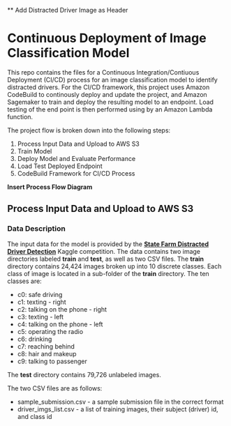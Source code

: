 ** Add Distracted Driver Image as Header

# Continuous Deployment of Image Classification Model
This repo contains the files for a Continuous Integration/Contiuous Deployment (CI/CD) process for an image classification model to identify distracted drivers. For the CI/CD framework, this project uses Amazon CodeBuild to continously deploy and update the project, and Amazon Sagemaker to train and deploy the resulting model to an endpoint. Load testing of the end point is then performed using by an Amazon Lambda function.

The project flow is broken down into the following steps:

1. Process Input Data and Upload to AWS S3
2. Train Model
3. Deploy Model and Evaluate Performance
4. Load Test Deployed Endpoint
5. CodeBuild Framework for CI/CD Process

**Insert Process Flow Diagram**

## Process Input Data and Upload to AWS S3
### Data Description
The input data for the model is provided by the [**State Farm Distracted Driver Detection**](https://www.kaggle.com/c/state-farm-distracted-driver-detection) Kaggle competition. The data contains two image directories labeled **train** and **test**, as well as two CSV files. The **train** directory contains  24,424 images broken up into 10 discrete classes. Each class of image is located in a sub-folder of the **train** directory. The ten classes are:

* c0: safe driving
* c1: texting - right
* c2: talking on the phone - right
* c3: texting - left
* c4: talking on the phone - left
* c5: operating the radio
* c6: drinking
* c7: reaching behind
* c8: hair and makeup
* c9: talking to passenger

The **test** directory contains 79,726 unlabeled images.

The two CSV files are as follows:

* sample_submission.csv - a sample submission file in the correct format
* driver_imgs_list.csv - a list of training images, their subject (driver) id, and class id
